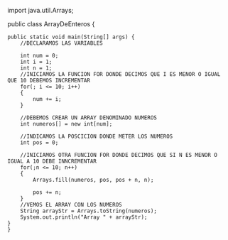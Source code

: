 import java.util.Arrays;

public class ArrayDeEnteros {

	public static void main(String[] args) {
		//DECLARAMOS LAS VARIABLES
		
		int num = 0;
		int i = 1;
		int n = 1;
		//INICIAMOS LA FUNCION FOR DONDE DECIMOS QUE I ES MENOR O IGUAL QUE 10 DEBEMOS INCREMENTAR
        for(; i <= 10; i++)
        {
            num += i;
        }
        
        //DEBEMOS CREAR UN ARRAY DENOMINADO NUMEROS
        int numeros[] = new int[num];
        
        //INDICAMOS LA POSCICION DONDE METER LOS NUMEROS
        int pos = 0;
        
        //INICIAMOS OTRA FUNCION FOR DONDE DECIMOS QUE SI N ES MENOR O IGUAL A 10 DEBE INNCREMENTAR
        for(;n <= 10; n++)
        {
            Arrays.fill(numeros, pos, pos + n, n);
            
            pos += n;
        }
        //VEMOS EL ARRAY CON LOS NUMEROS
        String arrayStr = Arrays.toString(numeros);
        System.out.println("Array " + arrayStr);
    }
	}




